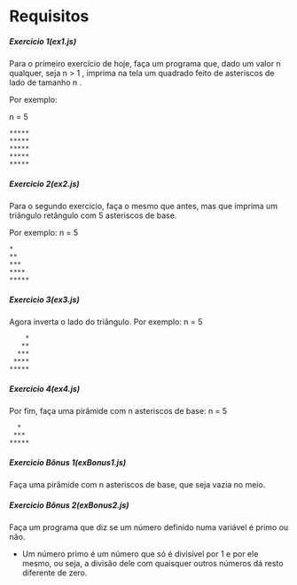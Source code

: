 # Requisitos

##### Exercicio 1(ex1.js)

Para o primeiro exercício de hoje, faça um programa que, dado um valor n qualquer, seja n > 1 , imprima na tela um quadrado feito de asteriscos de lado de tamanho n .

Por exemplo:

n = 5
```
*****
*****
*****
*****
*****
```

##### Exercicio 2(ex2.js)

Para o segundo exercício, faça o mesmo que antes, mas que imprima um triângulo retângulo com 5 asteriscos de base.

Por exemplo:
n = 5
```
*
**
***
****
*****
```
##### Exercicio 3(ex3.js)

Agora inverta o lado do triângulo. Por exemplo:
n = 5
```
    *
   **
  ***
 ****
*****
```
##### Exercicio 4(ex4.js)

Por fim, faça uma pirâmide com n asteriscos de base:
n = 5
```
  *
 ***
*****
```
##### Exercicio Bônus 1(exBonus1.js)

Faça uma pirâmide com n asteriscos de base, que seja vazia no meio.

##### Exercicio Bônus 2(exBonus2.js)

Faça um programa que diz se um número definido numa variável é primo ou não.

* Um número primo é um número que só é divisível por 1 e por ele mesmo, ou seja, a divisão dele com quaisquer outros números dá resto diferente de zero.
